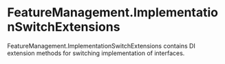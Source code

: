 # FeatureManagement.ImplementationSwitchExtensions
FeatureManagement.ImplementationSwitchExtensions contains DI extension methods for switching implementation of interfaces.
